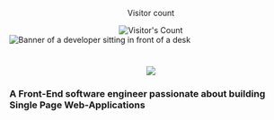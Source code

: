 <div align="center"> 
  <p>Visitor count</p>
  <img src="https://profile-counter.glitch.me/{RadostinTasev1999}/count.svg" alt="Visitor's Count" />
</div>

<img src="https://st2.depositphotos.com/12678588/42756/v/450/depositphotos_427562546-stock-illustration-backend-frontend-developer-coding-chatting.jpg" alt="Banner of a developer sitting in front of a desk">

<h1 align="center">
    <img src="https://readme-typing-svg.herokuapp.com/?font=Inter&size=48&center=true&vCenter=true&width=500&height=70&color=4493F8&duration=4000&lines=Hi+There!+👋;I+am+Radostin+Tasev!;" />
</h1>

### A Front-End software engineer passionate about building Single Page Web-Applications

